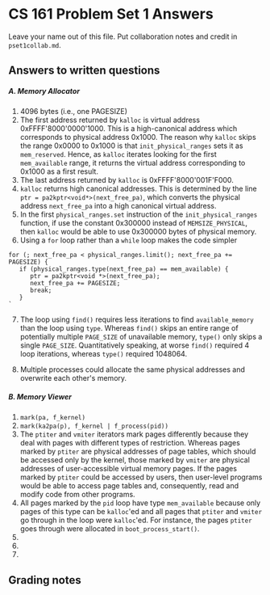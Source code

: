 # CS 161 Problem Set 1 Answers

Leave your name out of this file. Put collaboration notes and credit in
`pset1collab.md`.

## Answers to written questions

##### A. Memory Allocator

1. 4096 bytes (i.e., one PAGESIZE)
2. The first address returned by `kalloc` is virtual address 0xFFFF'8000'0000'1000. This is a high-canonical address which corresponds to physical address 0x1000. The reason why `kalloc` skips the range 0x0000 to 0x1000 is that `init_physical_ranges` sets it as `mem_reserved`. Hence, as `kalloc` iterates looking for the first `mem_available` range, it returns the virtual address corresponding to 0x1000 as a first result.
3. The last address returned by `kalloc` is 0xFFFF'8000'001F'F000.
4. `kalloc` returns high canonical addresses. This is determined by the line
   `ptr = pa2kptr<void*>(next_free_pa)`, which converts the physical address `next_free_pa` into a high canonical virtual address.
5. In the first `physical_ranges.set` instruction of the `init_physical_ranges` function, if use the constant 0x300000 instead of `MEMSIZE_PHYSICAL`, then `kalloc` would be able to use 0x300000 bytes of physical memory.
6. Using a `for` loop rather than a `while` loop makes the code simpler

```
for (; next_free_pa < physical_ranges.limit(); next_free_pa += PAGESIZE) {
   if (physical_ranges.type(next_free_pa) == mem_available) {
      ptr = pa2kptr<void *>(next_free_pa);
      next_free_pa += PAGESIZE;
      break;
   }
`
```

7. The loop using `find()` requires less iterations to find `available_memory` than the loop using `type`. Whereas `find()` skips an entire range of potentially multiple `PAGE_SIZE` of unavailable memory, `type()` only skips a single `PAGE_SIZE`. Quantitatively speaking, at worse `find()` required 4 loop iterations, whereas `type()` required 1048064.

8. Multiple processes could allocate the same physical addresses and overwrite each other's memory.

##### B. Memory Viewer

1. `mark(pa, f_kernel)`
2. `mark(ka2pa(p), f_kernel | f_process(pid))`
3. The `ptiter` and `vmiter` iterators mark pages differently because they deal with pages with different types of restriction. Whereas pages marked by `ptiter` are physical addresses of page tables, which should be accessed only by the kernel, those marked by `vmiter` are physical addresses of user-accessible virtual memory pages. If the pages marked by `ptiter` could be accessed by users, then user-level programs would be able to access page tables and, consequently, read and modify code from other programs.
4. All pages marked by the `pid` loop have type `mem_available` because only pages of this type can be `kalloc`'ed and all pages that `ptiter` and `vmiter` go through in the loop were `kalloc`'ed. For instance, the pages `ptiter` goes through were allocated in `boot_process_start()`.
5.
6.
7.

## Grading notes
